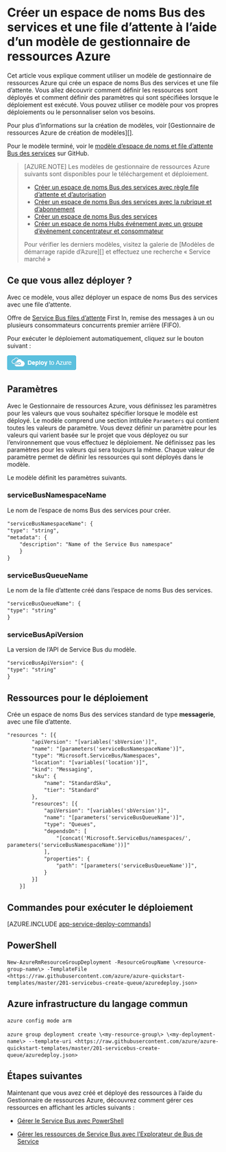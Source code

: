 <properties
    pageTitle="Créer un espace de noms Bus des services avec file d’attente à l’aide d’un modèle de gestionnaire de ressources Azure | Microsoft Azure"
    description="Créer un espace de noms Bus des services et une file d’attente à l’aide du Gestionnaire de ressources Azure modèle"
    services="service-bus"
    documentationCenter=".net"
    authors="sethmanheim"
    manager="timlt"
    editor=""/>

<tags
    ms.service="service-bus"
    ms.devlang="tbd"
    ms.topic="article"
    ms.tgt_pltfrm="dotnet"
    ms.workload="na"
    ms.date="10/14/2016"
    ms.author="sethm;shvija"/>

# <a name="create-a-service-bus-namespace-and-a-queue-using-an-azure-resource-manager-template"></a>Créer un espace de noms Bus des services et une file d’attente à l’aide d’un modèle de gestionnaire de ressources Azure

Cet article vous explique comment utiliser un modèle de gestionnaire de ressources Azure qui crée un espace de noms Bus des services et une file d’attente. Vous allez découvrir comment définir les ressources sont déployés et comment définir des paramètres qui sont spécifiées lorsque le déploiement est exécuté. Vous pouvez utiliser ce modèle pour vos propres déploiements ou le personnaliser selon vos besoins.

Pour plus d’informations sur la création de modèles, voir [Gestionnaire de ressources Azure de création de modèles][].

Pour le modèle terminé, voir le [modèle d’espace de noms et file d’attente Bus des services][] sur GitHub.

>[AZURE.NOTE] Les modèles de gestionnaire de ressources Azure suivants sont disponibles pour le téléchargement et déploiement.
>
>-    [Créer un espace de noms Bus des services avec règle file d’attente et d’autorisation](service-bus-resource-manager-namespace-auth-rule.md)
>-    [Créer un espace de noms Bus des services avec la rubrique et d’abonnement](service-bus-resource-manager-namespace-topic.md)
>-    [Créer un espace de noms Bus des services](service-bus-resource-manager-namespace.md)
>-    [Créer un espace de noms Hubs événement avec un groupe d’événement concentrateur et consommateur](../event-hubs/event-hubs-resource-manager-namespace-event-hub.md)
>
>Pour vérifier les derniers modèles, visitez la galerie de [Modèles de démarrage rapide d’Azure][] et effectuez une recherche « Service marché »

## <a name="what-will-you-deploy"></a>Ce que vous allez déployer ?

Avec ce modèle, vous allez déployer un espace de noms Bus des services avec une file d’attente.

Offre de [Service Bus files d’attente](service-bus-queues-topics-subscriptions.md#queues) First In, remise des messages à un ou plusieurs consommateurs concurrents premier arrière (FIFO).

Pour exécuter le déploiement automatiquement, cliquez sur le bouton suivant :

[![Déploiement d’Azure](./media/service-bus-resource-manager-namespace-queue/deploybutton.png)](https://portal.azure.com/#create/Microsoft.Template/uri/https%3A%2F%2Fraw.githubusercontent.com%2FAzure%2Fazure-quickstart-templates%2Fmaster%2F201-servicebus-create-queue%2Fazuredeploy.json)

## <a name="parameters"></a>Paramètres

Avec le Gestionnaire de ressources Azure, vous définissez les paramètres pour les valeurs que vous souhaitez spécifier lorsque le modèle est déployé. Le modèle comprend une section intitulée `Parameters` qui contient toutes les valeurs de paramètre. Vous devez définir un paramètre pour les valeurs qui varient basée sur le projet que vous déployez ou sur l’environnement que vous effectuez le déploiement. Ne définissez pas les paramètres pour les valeurs qui sera toujours la même. Chaque valeur de paramètre permet de définir les ressources qui sont déployés dans le modèle.

Le modèle définit les paramètres suivants.

### <a name="servicebusnamespacename"></a>serviceBusNamespaceName

Le nom de l’espace de noms Bus des services pour créer.

```
"serviceBusNamespaceName": {
"type": "string",
"metadata": { 
    "description": "Name of the Service Bus namespace" 
    }
}
```

### <a name="servicebusqueuename"></a>serviceBusQueueName

Le nom de la file d’attente créé dans l’espace de noms Bus des services.

```
"serviceBusQueueName": {
"type": "string"
}
```

### <a name="servicebusapiversion"></a>serviceBusApiVersion

La version de l’API de Service Bus du modèle.

```
"serviceBusApiVersion": {
"type": "string"
}
```

## <a name="resources-to-deploy"></a>Ressources pour le déploiement

Crée un espace de noms Bus des services standard de type **messagerie**, avec une file d’attente.

```
"resources ": [{
        "apiVersion": "[variables('sbVersion')]",
        "name": "[parameters('serviceBusNamespaceName')]",
        "type": "Microsoft.ServiceBus/Namespaces",
        "location": "[variables('location')]",
        "kind": "Messaging",
        "sku": {
            "name": "StandardSku",
            "tier": "Standard"
        },
        "resources": [{
            "apiVersion": "[variables('sbVersion')]",
            "name": "[parameters('serviceBusQueueName')]",
            "type": "Queues",
            "dependsOn": [
                "[concat('Microsoft.ServiceBus/namespaces/', parameters('serviceBusNamespaceName'))]"
            ],
            "properties": {
                "path": "[parameters('serviceBusQueueName')]",
            }
        }]
    }]
```

## <a name="commands-to-run-deployment"></a>Commandes pour exécuter le déploiement

[AZURE.INCLUDE [app-service-deploy-commands](../../includes/app-service-deploy-commands.md)]

## <a name="powershell"></a>PowerShell

```
New-AzureRmResourceGroupDeployment -ResourceGroupName \<resource-group-name\> -TemplateFile <https://raw.githubusercontent.com/azure/azure-quickstart-templates/master/201-servicebus-create-queue/azuredeploy.json>
```

## <a name="azure-cli"></a>Azure infrastructure du langage commun

```
azure config mode arm

azure group deployment create \<my-resource-group\> \<my-deployment-name\> --template-uri <https://raw.githubusercontent.com/azure/azure-quickstart-templates/master/201-servicebus-create-queue/azuredeploy.json>
```

## <a name="next-steps"></a>Étapes suivantes

Maintenant que vous avez créé et déployé des ressources à l’aide du Gestionnaire de ressources Azure, découvrez comment gérer ces ressources en affichant les articles suivants :

- [Gérer le Service Bus avec PowerShell](service-bus-powershell-how-to-provision.md)
- [Gérer les ressources de Service Bus avec l’Explorateur de Bus de Service](https://code.msdn.microsoft.com/Service-Bus-Explorer-f2abca5a)


  [Création de modèles de gestionnaire de ressources Azure]: ../resource-group-authoring-templates.md
  [Modèle d’espace de noms et file d’attente Bus des services]: https://github.com/Azure/azure-quickstart-templates/blob/master/201-servicebus-create-queue/
  [Modèles de démarrage rapide Azure]: https://azure.microsoft.com/documentation/templates/?term=service+bus
  [Learn more about Service Bus queues]: service-bus-queues-topics-subscriptions.md
  [Using Azure PowerShell with Azure Resource Manager]: ../powershell-azure-resource-manager.md
  [Using the Azure CLI for Mac, Linux, and Windows with Azure Resource Management]: ../xplat-cli-azure-resource-manager.md
